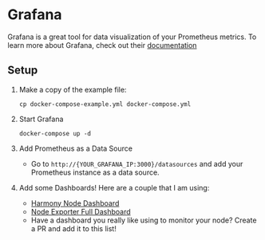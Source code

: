 # Grafana
Grafana is a great tool for data visualization of your Prometheus metrics. To learn more about Grafana, check out their [documentation](https://grafana.com/docs/grafana/latest/introduction/)

## Setup
1) Make a copy of the example file:
    ```
    cp docker-compose-example.yml docker-compose.yml
    ```
2) Start Grafana
    ```
    docker-compose up -d
    ```
3) Add Prometheus as a Data Source
    - Go to `http://{YOUR_GRAFANA_IP:3000}/datasources` and add your Prometheus instance as a data source.

4) Add some Dashboards! Here are a couple that I am using:
    - [Harmony Node Dashboard](https://docs.harmony.one/home/network/validators/monitoring/prometheus-and-grafana#add-prometheus-datasource)
    - [Node Exporter Full Dashboard](https://grafana.com/grafana/dashboards/1860)
    - Have a dashboard you really like using to monitor your node? Create a PR and add it to this list!